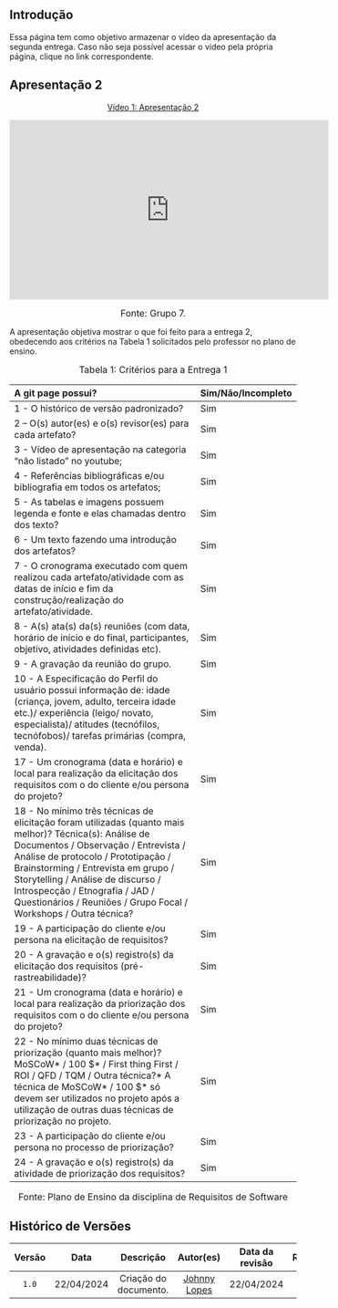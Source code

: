 ## Introdução

Essa página tem como objetivo armazenar o vídeo da apresentação da segunda entrega. Caso não seja possível acessar o vídeo pela própria página, clique no link correspondente.

## Apresentação 2
<div align="center">
<p style="text-align: center"><a href="https://www.youtube.com/watch?v=vDnR0dE_WlQ" target="blanket">Vídeo 1: Apresentação 2</a></p>
</div>

<p style="text-align: center"><iframe width="560" height="315" src="https://www.youtube.com/embed/vDnR0dE_WlQ?si=thWcQdHAHRR_iC3K" title="YouTube video player" frameborder="0" allow="accelerometer; autoplay; clipboard-write; encrypted-media; gyroscope; picture-in-picture; web-share" allowfullscreen></iframe></p>

<font size="3"><p style="text-align: center">Fonte: Grupo 7.</p></font>


A apresentação objetiva mostrar o que foi feito para a entrega 2, obedecendo aos critérios na Tabela 1 solicitados pelo professor no plano de ensino.

<font size="3"><p style="text-align: center">Tabela 1: Critérios para a Entrega 1</p></font>


|A git page possui?  | Sim/Não/Incompleto|
|:-- | :--|
| 1 - O histórico de versão padronizado?                                                        | Sim           |
| 2 – O(s) autor(es) e o(s) revisor(es) para cada artefato?                                      | Sim            |
| 3 - Vídeo de apresentação na categoria “não listado” no youtube;                               | Sim            |
| 4 - Referências bibliográficas e/ou bibliografia em todos os artefatos;                        | Sim            |
| 5 - As tabelas e imagens possuem legenda e fonte e elas chamadas dentro dos texto?             | Sim            |
| 6 - Um texto fazendo uma introdução dos artefatos?                                             | Sim            |
| 7 - O cronograma executado com quem realizou cada artefato/atividade com as datas de início e fim da construção/realização do artefato/atividade. | Sim |
| 8 - A(s) ata(s) da(s) reuniões (com data, horário de início e do final, participantes, objetivo, atividades definidas etc). | Sim |
| 9 - A gravação da reunião do grupo.                                                            | Sim            |
| 10 - A Especificação do Perfil do usuário possui informação de: idade (criança, jovem, adulto, terceira idade etc.)/                                   experiência (leigo/ novato, especialista)/ atitudes (tecnófilos, tecnófobos)/ tarefas primárias (compra, venda). |Sim |                                                           
| 17 - Um cronograma (data e horário) e local para realização da elicitação dos requisitos com o do cliente e/ou persona do projeto? | Sim |
| 18 - No mínimo três técnicas de elicitação foram utilizadas (quanto mais melhor)? Técnica(s): Análise de Documentos / Observação / Entrevista / Análise de protocolo / Prototipação / Brainstorming / Entrevista em grupo / Storytelling / Análise de discurso / Introspecção / Etnografia / JAD / Questionários / Reuniões / Grupo Focal / Workshops / Outra técnica? | Sim|
| 19 - A participação do cliente e/ou persona na elicitação de requisitos?                        | Sim            |
| 20 - A gravação e o(s) registro(s) da elicitação dos requisitos (pré-rastreabilidade)?          | Sim           |
|21 - Um cronograma (data e horário) e local para realização da priorização dos requisitos com o do cliente e/ou persona do projeto?|Sim|
|22 - No mínimo duas técnicas de priorização (quanto mais melhor)? MoSCoW* / 100 $* / First thing First / ROI / QFD / TQM / Outra técnica?* A técnica de MoSCoW* / 100 $* só devem ser utilizados no projeto após a utilização de outras duas técnicas de priorização no projeto.|Sim|
|23 - A participação do cliente e/ou persona no processo de priorização?|Sim|
|24 - A gravação e o(s) registro(s) da atividade de priorização dos requisitos?|Sim|



<font size="3"><p style="text-align: center">Fonte: Plano de Ensino da disciplina de Requisitos de Software</p></font>

## Histórico de Versões

| Versão | Data | Descrição | Autor(es) | Data da revisão | Revisor(es) |
| :--: | :--: | :--: | :--: | :--: | :--: |
|`1.0` | 22/04/2024 | Criação do documento. |[Johnny Lopes](https://github.com/JohnnyLopess) | 22/04/2024| Todos|
